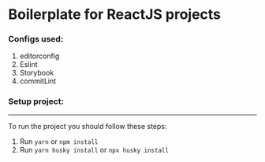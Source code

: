 # Boilerplate for ReactJS projects

### Configs used:
1. editorconfig
2. Eslint
3. Storybook
4. commitLint

### Setup project:
---
To run the project you should follow these steps:
1. Run `yarn` or `npm install`
2. Run `yarn husky install` or `npx husky install`
